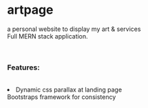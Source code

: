 # artpage 

<p> a personal website to display my art & services <br/>
Full MERN stack application.</p><br />
<h3>Features:</h3><br />
<li>Dynamic css parallax at landing page<br />
    Bootstraps framework for consistency<br />
</li>
